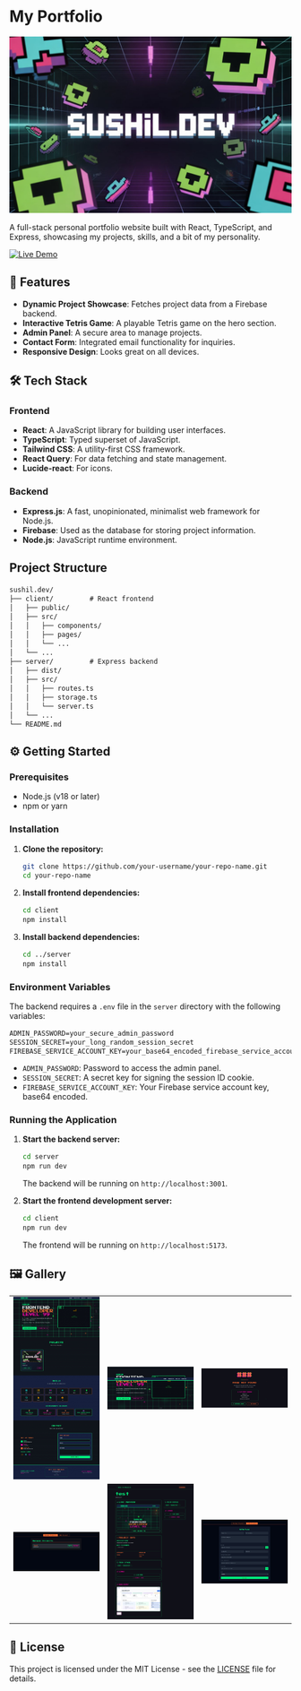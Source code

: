 # My Portfolio

![Banner](./client/public/banner.jpeg)

A full-stack personal portfolio website built with React, TypeScript, and Express, showcasing my projects, skills, and a bit of my personality.

[![Live Demo](https://img.shields.io/badge/Live-Demo-brightgreen?style=for-the-badge&logo=vercel)](https://sushil-dev.onrender.com)

## 🚀 Features

- **Dynamic Project Showcase**: Fetches project data from a Firebase backend.
- **Interactive Tetris Game**: A playable Tetris game on the hero section.
- **Admin Panel**: A secure area to manage projects.
- **Contact Form**: Integrated email functionality for inquiries.
- **Responsive Design**: Looks great on all devices.

## 🛠️ Tech Stack

### Frontend
- **React**: A JavaScript library for building user interfaces.
- **TypeScript**: Typed superset of JavaScript.
- **Tailwind CSS**: A utility-first CSS framework.
- **React Query**: For data fetching and state management.
- **Lucide-react**: For icons.

### Backend
- **Express.js**: A fast, unopinionated, minimalist web framework for Node.js.
- **Firebase**: Used as the database for storing project information.
- **Node.js**: JavaScript runtime environment.

## Project Structure
```
sushil.dev/
├── client/         # React frontend
│   ├── public/
│   ├── src/
│   │   ├── components/
│   │   ├── pages/
│   │   └── ...
│   └── ...
├── server/         # Express backend
│   ├── dist/
│   ├── src/
│   │   ├── routes.ts
│   │   ├── storage.ts
│   │   └── server.ts
│   └── ...
└── README.md
```

## ⚙️ Getting Started

### Prerequisites

- Node.js (v18 or later)
- npm or yarn

### Installation

1.  **Clone the repository:**
    ```bash
    git clone https://github.com/your-username/your-repo-name.git
    cd your-repo-name
    ```

2.  **Install frontend dependencies:**
    ```bash
    cd client
    npm install
    ```

3.  **Install backend dependencies:**
    ```bash
    cd ../server
    npm install
    ```

### Environment Variables

The backend requires a `.env` file in the `server` directory with the following variables:

```
ADMIN_PASSWORD=your_secure_admin_password
SESSION_SECRET=your_long_random_session_secret
FIREBASE_SERVICE_ACCOUNT_KEY=your_base64_encoded_firebase_service_account_key
```

- `ADMIN_PASSWORD`: Password to access the admin panel.
- `SESSION_SECRET`: A secret key for signing the session ID cookie.
- `FIREBASE_SERVICE_ACCOUNT_KEY`: Your Firebase service account key, base64 encoded.

### Running the Application

1.  **Start the backend server:**
    ```bash
    cd server
    npm run dev
    ```
    The backend will be running on `http://localhost:3001`.

2.  **Start the frontend development server:**
    ```bash
    cd client
    npm run dev
    ```
    The frontend will be running on `http://localhost:5173`.

## 🖼️ Gallery

<table align="center">
  <tr>
    <td align="center"><img src="./client/public/screenshots/Screenshot_20-7-2025_22043_localhost.jpeg" width="100%"></td>
    <td align="center"><img src="./client/public/screenshots/Screenshot_20-7-2025_22122_localhost.jpeg" width="100%"></td>
    <td align="center"><img src="./client/public/screenshots/Screenshot_20-7-2025_22141_localhost.jpeg" width="100%"></td>
  </tr>
  <tr>
    <td align="center"><img src="./client/public/screenshots/Screenshot_20-7-2025_22240_localhost.jpeg" width="100%"></td>
    <td align="center"><img src="./client/public/screenshots/Screenshot_20-7-2025_2224_localhost.jpeg" width="100%"></td>
    <td align="center"><img src="./client/public/screenshots/Screenshot_20-7-2025_22254_localhost.jpeg" width="100%"></td>
  </tr>
</table>

## 📜 License

This project is licensed under the MIT License - see the [LICENSE](LICENSE) file for details.
